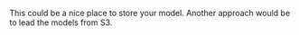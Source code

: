 This could be a nice place to store your model.
Another approach would be to lead the models from S3.
